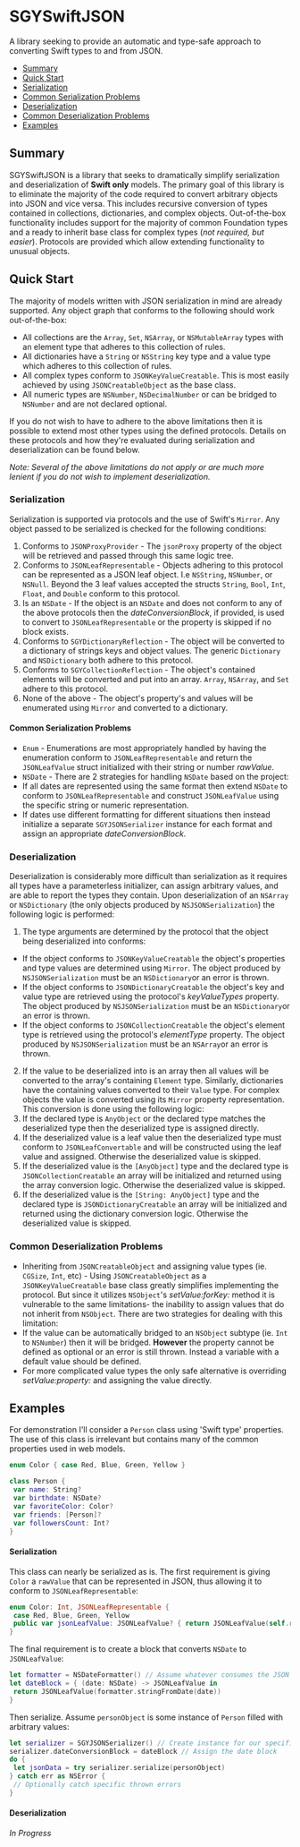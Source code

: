 # SGYSwiftJSON
A library seeking to provide an automatic and type-safe approach to converting Swift types to and from JSON.

- [Summary](#summary)
- [Quick Start](#quick-start)
- [Serialization](#serialization)
 - [Common Serialization Problems](#serialization-problems)
- [Deserialization](#deserialization)
 - [Common Deserialization Problems](#deserialization-problems)
- [Examples](#examples)

<a name="summary"></a>
## Summary
SGYSwiftJSON is a library that seeks to dramatically simplify serialization and deserialization of **Swift only** models. The primary goal of this library is to eliminate the majority of the code required to convert arbitrary objects into JSON and vice versa. This includes recursive conversion of types contained in collections, dictionaries, and complex objects. Out-of-the-box functionality includes support for the majority of common Foundation types and a ready to inherit base class for complex types (*not required, but easier*).  Protocols are provided which allow extending functionality to unusual objects.

<a name="quick-start"></a>
## Quick Start
The majority of models written with JSON serialization in mind are already supported.  Any object graph that conforms to the following should work out-of-the-box:
* All collections are the  `Array`, `Set`, `NSArray`, or `NSMutableArray` types with an element type that adheres to this collection of rules.
* All dictionaries have a `String` or `NSString` key type and a value type which adheres to this collection of rules.
* All complex types conform to `JSONKeyValueCreatable`.  This is most easily achieved by using `JSONCreatableObject` as the base class.
* All numeric types are `NSNumber`, `NSDecimalNumber` or can be bridged to `NSNumber` and are not declared optional.

If you do not wish to have to adhere to the above limitations then it is possible to extend most other types using the defined protocols. Details on these protocols and how they're evaluated during serialization and deserialization can be found below.

*Note: Several of the above limitations do not apply or are much more lenient if you do not wish to implement deserialization.*

<a name="serialization"></a>
### Serialization
Serialization is supported via protocols and the use of Swift's `Mirror`. Any object passed to be serialized is checked for the following conditions:
 1. Conforms to `JSONProxyProvider` - The `jsonProxy` property of the object will be retrieved and passed through this same logic tree.
 2. Conforms to `JSONLeafRepresentable` - Objects adhering to this protocol can be represented as a JSON leaf object.  I.e `NSString`, `NSNumber`, or `NSNull`.  Beyond the 3 leaf values accepted the structs `String`, `Bool`, `Int`, `Float`, and `Double` conform to this protocol.
 3. Is an `NSDate` -  If the object is an `NSDate` and does not conform to any of the above protocols then the *dateConversionBlock*, if provided, is used to convert to `JSONLeafRepresentable` or the property is skipped if no block exists.
 4. Conforms to `SGYDictionaryReflection` - The object will be converted to a dictionary of strings keys and object values. The generic `Dictionary` and `NSDictionary` both adhere to this protocol.
 5. Conforms to `SGYCollectionReflection` - The object's contained elements will be converted and put into an array. `Array`, `NSArray`, and `Set` adhere to this protocol.
 6. None of the above - The object's property's and values will be enumerated using `Mirror` and converted to a dictionary.
 
<a name="serialization-problems"></a>
#### Common Serialization Problems
* `Enum` - Enumerations are most appropriately handled by having the enumeration conform to `JSONLeafRepresentable` and return the `JSONLeafValue` struct initialized with their string or number *rawValue*.
* `NSDate` - There are 2 strategies for handling `NSDate` based on the project:
 * If all dates are represented using the same format then extend `NSDate` to conform to `JSONLeafRepresentable` and construct `JSONLeafValue` using the specific string or numeric representation.
 * If dates use different formatting for different situations then instead initialize a separate `SGYJSONSerializer` instance for each format and assign an appropriate *dateConversionBlock*.

<a name="deserialization"></a>
### Deserialization
Deserialization is considerably more difficult than serialization as it requires all types have a parameterless initializer, can assign arbitrary values, and are able to report the types they contain.  Upon deserialization of an `NSArray` or `NSDictionary` (the only objects produced by `NSJSONSerialization`) the following logic is performed:
 1. The type arguments are determined by the protocol that the object being deserialized into conforms:
  *  If the object conforms to `JSONKeyValueCreatable` the object's properties and type values are determined using `Mirror`.  The object produced by `NSJSONSerialization` must be an `NSDictionary`or an error is thrown.
  *  If the object conforms to `JSONDictionaryCreatable` the object's key and value type are retrieved using the protocol's *keyValueTypes* property. The object produced by `NSJSONSerialization` must be an `NSDictionary`or an error is thrown.
  *  If the object conforms to `JSONCollectionCreatable` the object's element type is retrieved using the protocol's *elementType* property. The object produced by `NSJSONSerialization` must be an `NSArray`or an error is thrown.
 2. If the value to be deserialized into is an array then all values will be converted to the array's containing `Element` type.  Similarly, dictionaries have the containing values converted to their `Value` type.  For complex objects the value is converted using its `Mirror` property representation.  This conversion is done using the following logic:
  1. If the declared type is `AnyObject` or the declared type matches the deserialized type then the deserialized type is assigned directly.
  2. If the deserialized value is a leaf value then the deserialized type must conform to `JSONLeafConvertable` and will be constructed using the leaf value and assigned.  Otherwise the deserialized value is skipped.
  3. If the deserialized value is the `[AnyObject]` type and the declared type is `JSONCollectionCreatable` an array will be initialized and returned using the array conversion logic.  Otherwise the deserialized value is skipped.
  4. If the deserialized value is the `[String: AnyObject]` type and the declared type is `JSONDictionaryCreatable` an array will be initialized and returned using the dictionary conversion logic.  Otherwise the deserialized value is skipped.
 
<a name="deserialization-problems"></a>
### Common Deserialization Problems
* Inheriting from `JSONCreatableObject` and assigning value types (ie. `CGSize`, `Int`, etc) - Using `JSONCreatableObject` as a `JSONKeyValueCreatable` base class greatly simplifies implementing the protocol.  But since it utilizes `NSObject`'s *setValue:forKey:* method it is vulnerable to the same limitations- the inability to assign values that do not inherit from `NSObject`. There are two strategies for dealing with this limitation:
 * If the value can be automatically bridged to an `NSObject` subtype (ie. `Int` to `NSNumber`) then it will be bridged.  **However** the property cannot be defined as optional or an error is still thrown.  Instead a variable with a default value should be defined.
 * For more complicated value types the only safe alternative is overriding *setValue:property:* and assigning the value directly.

<a name="examples"></a>
## Examples
For demonstration I'll consider a `Person` class using 'Swift type' properties.  The use of this class is irrelevant but contains many of the common properties used in web models.
```swift
enum Color { case Red, Blue, Green, Yellow }

class Person {
 var name: String?
 var birthdate: NSDate?
 var favoriteColor: Color?
 var friends: [Person]?
 var followersCount: Int?
}
```
#### Serialization
This class can nearly be serialized as is.  The first requirement is giving `Color` a `rawValue` that can be represented in JSON, thus allowing it to conform to `JSONLeafRepresentable`:
```swift
enum Color: Int, JSONLeafRepresentable {
 case Red, Blue, Green, Yellow
 public var jsonLeafValue: JSONLeafValue? { return JSONLeafValue(self.rawValue) } // Bridges our Int value to NSNumber
}
```
The final requirement is to create a block that converts `NSDate` to `JSONLeafValue`:
```swift
let formatter = NSDateFormatter() // Assume whatever consumes the JSON expects the default date format
let dateBlock = { (date: NSDate) -> JSONLeafValue in
 return JSONLeafValue(formatter.stringFromDate(date))
}
```
Then serialize. Assume `personObject` is some instance of `Person` filled with arbitrary values:
```swift
let serializer = SGYJSONSerializer() // Create instance for our specific date conversion block
serializer.dateConversionBlock = dateBlock // Assign the date block
do {
 let jsonData = try serializer.serialize(personObject)
} catch err as NSError {
 // Optionally catch specific thrown errors
}
```
#### Deserialization
 *In Progress*

